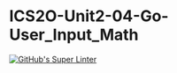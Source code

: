 # ICS2O-Unit2-04-Go-User_Input_Math
[![GitHub's Super Linter](https://github.com/Ryan-Shaw-2/ICS2O-Unit2-04-Go-User_Input_Math/workflows/GitHub's%20Super%20Linter/badge.svg)](https://github.com/Ryan-Shaw-2/ICS2O-Unit2-04-Go-User_Input_Math/actions)
